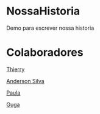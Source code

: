 # NossaHistoria
Demo para escrever nossa historia

# Colaboradores

[Thierry](https://github.com/Thithi32)

[Anderson Silva](https://github.com/fazti)





[Paula](https://github.com/paulamlb) 

[Guga](https://github.com/gugaguerchon)


